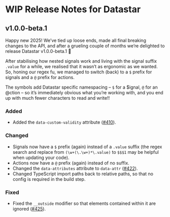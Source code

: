 # WIP Release Notes for Datastar

## v1.0.0-beta.1

Happy new 2025! We’ve tied up loose ends, made all final breaking changes to the API, and after a grueling couple of months we’re delighted to release Datastar v1.0.0-beta.1 🚀

After stabilising how nested signals work and living with the signal suffix `.value` for a while, we realised that it wasn’t as ergonomic as we wanted. So, honing our regex fu, we managed to switch (back) to a `$` prefix for signals and a `@` prefix for actions.

The symbols add Datastar specific namespacing – `$` for a $ignal, `@` for an @ction – so it’s immediately obvious what you’re working with, and you end up with much fewer characters to read and write!!

### Added

- Added the `data-custom-validity` attribute ([#410](https://github.com/starfederation/datastar/issues/410)).

### Changed

- Signals now have a `$` prefix (again) instead of a `.value` suffix (the regex search and replace from `(\w+(\.\w+)*\.value)` to `$$$1` may be helpful when updating your code).
- Actions now have a `@` prefix (again) instead of no suffix.
- Changed the `data-attributes` attribute to `data-attr` ([#422](https://github.com/starfederation/datastar/issues/422)).
- Changed TypeScript import paths back to relative paths, so that no config is required in the build step.

### Fixed

- Fixed the `__outside` modifier so that elements contained within it are ignored ([#425](https://github.com/starfederation/datastar/issues/425)).